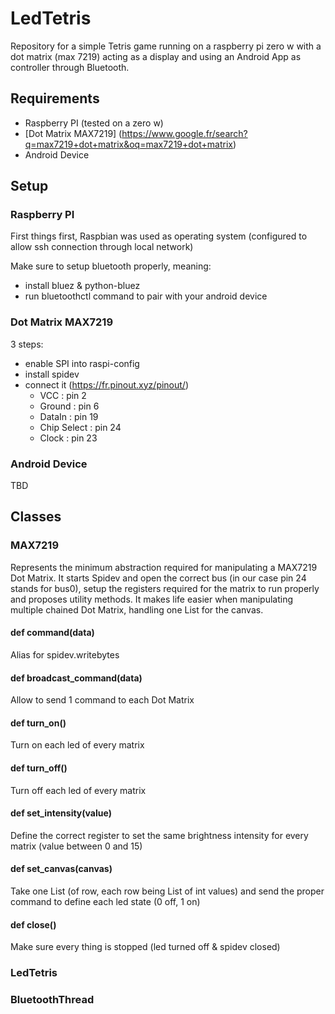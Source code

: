 LedTetris
======

Repository for a simple Tetris game running on a raspberry pi zero w with a dot matrix (max 7219) acting as a display and using an Android App as controller through Bluetooth.

Requirements
------
 * Raspberry PI (tested on a zero w)
 * [Dot Matrix MAX7219] (https://www.google.fr/search?q=max7219+dot+matrix&oq=max7219+dot+matrix)
 * Android Device

Setup
-------

### Raspberry PI

First things first, Raspbian was used as operating system (configured to allow ssh connection through local network)

Make sure to setup bluetooth properly, meaning:
 * install bluez & python-bluez
 * run bluetoothctl command to pair with your android device


### Dot Matrix MAX7219

3 steps:
 * enable SPI into raspi-config
 * install spidev
 * connect it (https://fr.pinout.xyz/pinout/)
   * VCC : pin 2
   * Ground : pin 6
   * DataIn : pin 19
   * Chip Select : pin 24
   * Clock : pin 23


### Android Device

TBD


Classes
------

### MAX7219
Represents the minimum abstraction required for manipulating a MAX7219 Dot Matrix. It starts Spidev and open the correct bus (in our case pin 24 stands for bus0), setup the registers required for the matrix to run properly and proposes utility methods.
It makes life easier when manipulating multiple chained Dot Matrix, handling one List for the canvas.

#### def command(data)
Alias for spidev.writebytes

#### def broadcast_command(data)
Allow to send 1 command to each Dot Matrix

#### def turn_on()
Turn on each led of every matrix

#### def turn_off()
Turn off each led of every matrix

#### def set_intensity(value)
Define the correct register to set the same brightness intensity for every matrix (value between 0 and 15)

#### def set_canvas(canvas)
Take one List (of row, each row being List of int values) and send the proper command to define each led state (0 off, 1 on)

#### def close()
Make sure every thing is stopped (led turned off & spidev closed)

### LedTetris

### BluetoothThread
